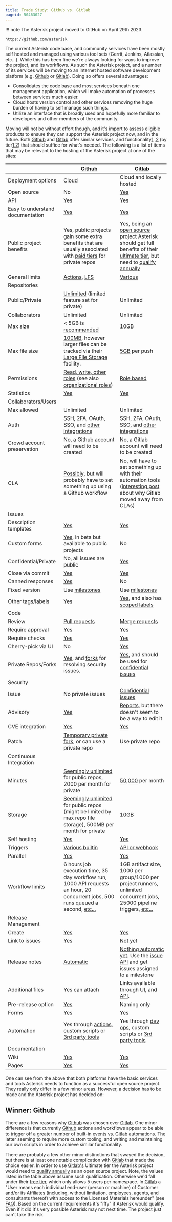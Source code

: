```yaml
---
title: Trade Study: Github vs. Gitlab
pageid: 50463027
---
```





!!! note 
    The Asterisk project moved to GitHub on April 29th 2023.

    https://github.com/asterisk

      
[//]: # (end-note)





The current Asterisk code base, and community services have been mostly self hosted and managed using various tool sets (Gerrit, Jenkins, Atlassian, etc...). While this has been fine we're always looking for ways to improve the project, and its workflows. As such the Asterisk project, and a number of its services will be moving to an internet hosted software development platform (e.g. [Github](https://github.com/) or [Gitlab](https://gitlab.com/)). Doing so offers several advantages:

* Consolidates the code base and most services beneath one management application, which will make automation of processes between services much easier.
* Cloud hosts version control and other services removing the huge burden of having to self manage such things.
* Utilize an interface that is broadly used and hopefully more familiar to developers and other members of the community.

Moving will not be without effort though, and it's import to assess eligible products to ensure they can support the Asterisk project now, and in the future. Both [Github](https://github.com/) and [Gitlab](https://gitlab.com/) offer similar services, and functionality[1](https://github.com/features) ,[2](https://about.gitlab.com/features/) (by tier[1](https://docs.github.com/en/get-started/learning-about-github/githubs-products),[2](https://about.gitlab.com/features/by-paid-tier/)) that should suffice for what's needed. The following is a list of items that may be relevant to the hosting of the Asterisk project at one of the sites:



|  | [Github](https://github.com/) | [Gitlab](https://gitlab.com/) |
| --- | --- | --- |
| Deployment options | Cloud | Cloud and locally hosted |
| Open source | No | [Yes](https://gitlab.com/gitlab-org/gitlab) |
| API | [Yes](https://docs.github.com/en/rest) | [Yes](https://docs.gitlab.com/ee/api/) |
| Easy to understand documentation | [Yes](https://docs.github.com/en) | [Yes](https://docs.gitlab.com/) |
| Public project benefits | Yes, public projects gain some extra benefits that are usually associated with [paid tiers](https://github.com/pricing) for private repos | Yes, being an [open source project](https://about.gitlab.com/solutions/open-source/) Asterisk should get full benefits of their [ultimate tier](https://about.gitlab.com/pricing/), but need to [qualify annually](https://about.gitlab.com/solutions/open-source/join/) |
| General limits | [Actions](https://docs.github.com/en/actions/learn-github-actions/usage-limits-billing-and-administration), [LFS](https://docs.github.com/en/repositories/working-with-files/managing-large-files/about-large-files-on-github) | [Various](https://docs.gitlab.com/ee/user/gitlab_com/index.html) |
| Repositories |  |  |
| Public/Private | [Unlimited](https://docs.github.com/en/repositories/creating-and-managing-repositories/about-repositories) (limited feature set for private) | Unlimited |
| Collaborators | Unlimited | Unlimited |
| Max size | < 5GB is [recommended](https://docs.github.com/en/repositories/working-with-files/managing-large-files/about-large-files-on-github) | [10GB](https://docs.gitlab.com/ee/user/gitlab_com/index.html#repository-size-limit) |
| Max file size | [100MB](https://docs.github.com/en/repositories/working-with-files/managing-large-files/about-large-files-on-github), however larger files can be tracked via their [Large File Storage](https://docs.github.com/en/repositories/working-with-files/managing-large-files/about-git-large-file-storage) facility. | [5GB](https://docs.gitlab.com/ee/user/gitlab_com/index.html#repository-size-limit) per push |
| Permissions | [Read, write, other roles](https://docs.github.com/en/organizations/managing-access-to-your-organizations-repositories/repository-roles-for-an-organization) (see also [organizational roles](https://docs.github.com/en/organizations/managing-peoples-access-to-your-organization-with-roles/roles-in-an-organization)) | [Role based](https://docs.gitlab.com/ee/user/permissions.html) |
| Statistics | [Yes](https://docs.github.com/en/repositories/viewing-activity-and-data-for-your-repository/viewing-a-summary-of-repository-activity) | [Yes](https://docs.gitlab.com/ee/user/analytics/repository_analytics.html) |
| Collaborators/Users |  |  |
| Max allowed | Unlimited | Unlimited |
| Auth | SSH, 2FA, OAuth, SSO, and [other integrations](https://docs.github.com/en/authentication) | SSH, 2FA, OAuth, SSO, and [other integrations](https://docs.gitlab.com/ee/topics/authentication/) |
| Crowd account preservation | No, a Github account will need to be created | No, a Gitlab account will need to be created |
| CLA | [Possibly](https://github.com/cla-assistant/cla-assistant), but will probably have to set something up using a Github workflow | No, will have to set something up with their automation tools ([interesting post](https://stackoverflow.com/questions/54132483/how-to-ask-for-cla-signature-in-merge-requests-on-gitlab) about why Gitlab moved away from CLAs) |
| Issues |  |  |
| Description templates | [Yes](https://docs.github.com/en/communities/using-templates-to-encourage-useful-issues-and-pull-requests/configuring-issue-templates-for-your-repository) | [Yes](https://docs.gitlab.com/ee/user/project/issues/index.html) |
| Custom forms | [Yes](https://docs.github.com/en/communities/using-templates-to-encourage-useful-issues-and-pull-requests/configuring-issue-templates-for-your-repository#creating-issue-forms), in beta but available to public projects | No |
| Confidential/Private | No, all issues are public | [Yes](https://docs.gitlab.com/ee/user/project/issues/confidential_issues.html) |
| Close via commit | [Yes](https://docs.github.com/en/issues/tracking-your-work-with-issues/linking-a-pull-request-to-an-issue#linking-a-pull-request-to-an-issue-using-a-keyword) | [Yes](https://docs.gitlab.com/ee/user/project/issues/managing_issues.html#closing-issues-automatically) |
| Canned responses | [Yes](https://docs.github.com/en/get-started/writing-on-github/working-with-saved-replies) | No |
| Fixed version | Use [milestones](https://docs.github.com/en/issues/using-labels-and-milestones-to-track-work/about-milestones) | Use [milestones](https://docs.gitlab.com/ee/user/project/milestones/) |
| Other tags/labels | [Yes](https://docs.github.com/en/issues/using-labels-and-milestones-to-track-work/managing-labels) | [Yes](https://docs.gitlab.com/ee/user/project/labels.html), and also has [scoped labels](https://docs.gitlab.com/ee/user/project/labels.html#scoped-labels) |
| Code |  |  |
| Review | [Pull requests](https://docs.github.com/en/pull-requests/collaborating-with-pull-requests/proposing-changes-to-your-work-with-pull-requests/about-pull-requests) | [Merge requests](https://docs.gitlab.com/ee/user/project/merge_requests/) |
| Require approval | [Yes](https://docs.github.com/en/repositories/configuring-branches-and-merges-in-your-repository/defining-the-mergeability-of-pull-requests/about-protected-branches) | [Yes](https://docs.gitlab.com/ee/user/project/merge_requests/approvals/) |
| Require checks | [Yes](https://docs.github.com/en/repositories/configuring-branches-and-merges-in-your-repository/defining-the-mergeability-of-pull-requests/troubleshooting-required-status-checks) | [Yes](https://docs.gitlab.com/ee/user/project/merge_requests/merge_when_pipeline_succeeds.html) |
| Cherry-pick via UI | No | [Yes](https://docs.gitlab.com/ee/user/project/merge_requests/cherry_pick_changes.html) |
| Private Repos/Forks | [Yes](https://docs.github.com/en/repositories/managing-your-repositorys-settings-and-features/managing-repository-settings/setting-repository-visibility), and [forks](https://docs.github.com/en/code-security/repository-security-advisories/collaborating-in-a-temporary-private-fork-to-resolve-a-repository-security-vulnerability) for resolving security issues. | [Yes](https://docs.gitlab.com/ee/user/project/repository/forking_workflow.html), and should be used for [confidential issues](https://docs.gitlab.com/ee/user/project/merge_requests/confidential.html) |
| Security |  |  |
| Issue | No private issues | [Confidential issues](https://docs.gitlab.com/ee/user/project/issues/confidential_issues.html) |
| Advisory | [Yes](https://docs.github.com/en/code-security/repository-security-advisories/about-github-security-advisories-for-repositories) | [Reports](https://docs.gitlab.com/ee/user/application_security/vulnerability_report/#manually-add-a-vulnerability-finding), but there doesn't seem to be a way to edit it |
| CVE integration | [Yes](https://docs.github.com/en/code-security/repository-security-advisories/publishing-a-repository-security-advisory#requesting-a-cve-identification-number-optional) | [Yes](https://docs.gitlab.com/ee/user/application_security/cve_id_request.html) |
| Patch | [Temporary private fork](https://docs.github.com/en/code-security/repository-security-advisories/collaborating-in-a-temporary-private-fork-to-resolve-a-repository-security-vulnerability), or can use a private repo | Use private repo |
| Continuous Integration |  |  |
| Minutes | [Seemingly unlimited](https://docs.github.com/en/billing/managing-billing-for-github-actions/about-billing-for-github-actions) for public repos, 2000 per month for private | [50,000](https://about.gitlab.com/pricing/) per month |
| Storage | [Seemingly unlimited](https://docs.github.com/en/billing/managing-billing-for-github-actions/about-billing-for-github-actions) for public repos (might be limited by max repo file storage), 500MB per month for private | [10GB](https://docs.gitlab.com/ee/user/usage_quotas.html) |
| Self hosting | [Yes](https://docs.github.com/en/actions/hosting-your-own-runners/about-self-hosted-runners) | [Yes](https://docs.gitlab.com/runner/) |
| Triggers | [Various builtin](https://docs.github.com/en/actions/using-workflows/events-that-trigger-workflows) | [API or webhook](https://docs.gitlab.com/ee/ci/triggers/) |
| Parallel | [Yes](https://docs.github.com/en/actions/using-workflows/workflow-syntax-for-github-actions) | [Yes](https://docs.gitlab.com/ee/ci/pipelines/) |
| Workflow limits | 6 hours job execution time, 35 day workflow run, 1000 API requests an hour, 20 concurrent jobs, 500 runs queued a second, [etc...](https://docs.github.com/en/actions/learn-github-actions/usage-limits-billing-and-administration) | 1GB artifact size, 1000 per group/1000 per project runners, unlimited concurrent jobs, 25000 pipeline triggers, [etc...](https://docs.gitlab.com/ee/user/gitlab_com/index.html#gitlab-cicd) |
| Release Management |  |  |
| Create | [Yes](https://docs.github.com/en/repositories/releasing-projects-on-github/about-releases) | [Yes](https://docs.gitlab.com/ee/user/project/releases/) |
| Link to issues | [Yes](https://docs.github.com/en/repositories/releasing-projects-on-github/linking-to-releases) | [Not yet](https://gitlab.com/gitlab-org/gitlab/-/issues/199087) |
| Release notes | [Automatic](https://docs.github.com/en/repositories/releasing-projects-on-github/automatically-generated-release-notes) | [Nothing automatic yet](https://gitlab.com/gitlab-org/gitlab/-/issues/15563). Use the [issue API](https://docs.gitlab.com/ee/api/milestones.html#get-all-issues-assigned-to-a-single-milestone) and get issues assigned to a milestone |
| Additional files | Yes can attach | Links available through UI, and [API](https://docs.gitlab.com/ee/api/releases/links.html). |
| Pre-release option | [Yes](tps://docs.github.com/en/repositories/releasing-projects-on-github/managing-releases-in-a-repository) | Naming only |
| Forms | [Yes](https://docs.github.com/en/repositories/releasing-projects-on-github/automation-for-release-forms-with-query-parameters) | [Yes](https://about.gitlab.com/blog/2020/05/07/how-gitlab-automates-releases/) |
| Automation | Yes through [actions](https://github.com/features/actions), custom scripts or [3rd party tools](https://github.com/release-it/release-it) | Yes through [dev ops](https://docs.gitlab.com/ee/ci/introduction/#continuous-deployment), custom scripts or [3rd party tools](https://github.com/release-it/release-it) |
| Documentation |  |  |
| Wiki | [Yes](https://docs.github.com/en/communities/documenting-your-project-with-wikis/about-wikis) | [Yes](https://docs.gitlab.com/ee/user/project/wiki/) |
| Pages | [Yes](https://docs.github.com/en/pages/getting-started-with-github-pages/about-github-pages) | [Yes](https://docs.gitlab.com/ee/user/project/pages/) |

One can see from the above that both platforms have the basic services and tools Asterisk needs to function as a successful open source project. They really only differ in a few minor areas. However, a decision has to be made and the Asterisk project has decided on:

Winner: Github
--------------

There are a few reasons why [Github](https://github.com/) was chosen over [Gitlab](https://gitlab.com/). One minor difference is that currently [Github](https://github.com/) actions and workflows appear to be able to trigger off a greater number of built-in events vs. [Gitlab](https://gitlab.com/) automations. The latter seeming to require more custom tooling, and writing and maintaining our own scripts in order to achieve similar functionality.

There are probably a few other minor distinctions that swayed the decision, but there is at least one notable complication with [Gitlab](https://gitlab.com/) that made the choice easier. In order to use [Gitlab's](https://gitlab.com/) Ultimate tier the Asterisk project would need to [qualify annually](https://about.gitlab.com/solutions/open-source/join/) as an open source project. Note, the values listed in the table above assume such qualification. Otherwise we'd fall under their [free tier](https://about.gitlab.com/pricing/), which only allows 5 users per namespace. In [Gitlab](https://gitlab.com/) a "User means each individual end-user (person or machine) of Customer and/or its Affiliates (including, without limitation, employees, agents, and consultants thereof) with access to the Licensed Materials hereunder" (see [FAQ](https://about.gitlab.com/pricing/)).  Based on the current requirements it's "iffy" if Asterisk would qualify. Even if it did it's very possible Asterisk may not next time. The project just can't take the risk.

  


